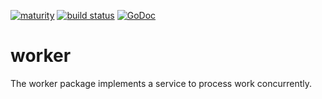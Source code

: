 [![maturity](https://img.shields.io/badge/status-alpha-red.svg)](https://github.com/the-anna-project/worker) [![build status](https://travis-ci.org/the-anna-project/worker.svg?branch=master)](https://travis-ci.org/the-anna-project/worker) [![GoDoc](https://godoc.org/github.com/the-anna-project/worker?status.svg)](http://godoc.org/github.com/the-anna-project/worker)

# worker
The worker package implements a service to process work concurrently.
